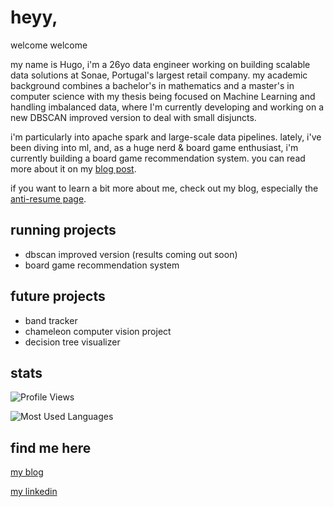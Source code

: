 # heyy,  
welcome welcome

my name is Hugo, i'm a 26yo data engineer working on building scalable data solutions at Sonae, Portugal's largest retail company. my academic background combines a bachelor's in mathematics and a master's in computer science with my thesis being focused on Machine Learning and handling imbalanced data, where I'm currently developing and working on a new DBSCAN improved version to deal with small disjuncts. 

i'm particularly into apache spark and large-scale data pipelines. lately, i've been diving into ml, and, as a huge nerd & board game enthusiast, i'm currently building a board game recommendation system. you can read more about it on my [blog post](https://wilowsballoc.bearblog.dev/boardom-buster-my-boardgame-recommendation-system/).

if you want to learn a bit more about me, check out my blog, especially the [anti-resume page](https://wilowsballoc.bearblog.dev/anti-resume/).  

## running projects  
- dbscan improved version (results coming out soon)  
- board game recommendation system  

## future projects  
- band tracker  
- chameleon computer vision project  
- decision tree visualizer  

## stats  

![Profile Views](https://komarev.com/ghpvc/?username=Wilowisp98&style=flat-square&color=blue)  

![Most Used Languages](https://github-readme-stats-i270cdk5i-florianbussmann.vercel.app/api/top-langs/?username=Wilowisp98&custom_title=Most%20Used%20Languages%20including%20forks&layout=compact&theme=material-palenight&include_forks=true&exclude_repo=EWU-CSCD,customized-unix-terminal,github-readme-stats)   

## find me here  
[my blog](https://wilowsballoc.bearblog.dev/)  

[my linkedin](https://www.linkedin.com/in/hugovaldrez/)  
